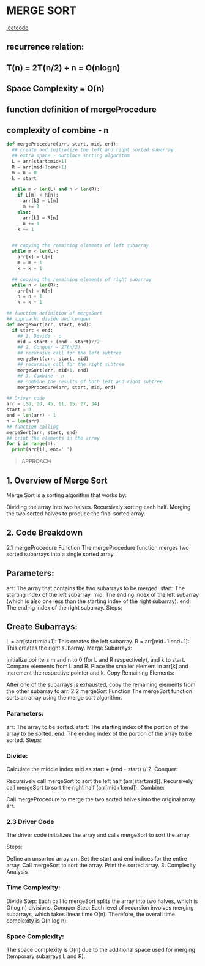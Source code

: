 # MERGE SORT

[leetcode]()



## recurrence relation:
## T(n) = 2T(n/2) + n = O(nlogn)
## Space Complexity = O(n)
## function definition of mergeProcedure
## complexity of combine - n
```python
def mergeProcedure(arr, start, mid, end):
  ## create and initialize the left and right sorted subarray
  ## extra space - outplace sorting algorithm
  L = arr[start:mid+1]
  R = arr[mid+1:end+1]
  m = n = 0
  k = start

  while m < len(L) and n < len(R):
    if L[m] < R[n]:
      arr[k] = L[m]
      m += 1
    else:
      arr[k] = R[n]
      n += 1
    k += 1


  ## copying the remaining elements of left subarray
  while m < len(L):
    arr[k] = L[m]
    m = m + 1
    k = k + 1

  ## copying the remaining elements of right subarray
  while n < len(R):
    arr[k] = R[n]
    n = n + 1
    k = k + 1

## function definition of mergeSort
## approach: divide and conquer
def mergeSort(arr, start, end):
  if start < end:
    ## 1. Divide - c
    mid = start + (end - start)//2
    ## 2. Conquer - 2T(n/2)
    ## recursive call for the left subtree
    mergeSort(arr, start, mid)
    ## recursive call for the right subtree
    mergeSort(arr, mid+1, end)
    ## 3. Combine - n
    ## combine the results of both left and right subtree
    mergeProcedure(arr, start, mid, end)

## Driver code
arr = [50, 20, 45, 11, 15, 27, 34]
start = 0
end = len(arr) - 1
n = len(arr)
## function calling
mergeSort(arr, start, end)
## print the elements in the array
for i in range(n):
  print(arr[i], end=' ')

  ```
> APPROACH
## 1. Overview of Merge Sort
Merge Sort is a sorting algorithm that works by:

Dividing the array into two halves.
Recursively sorting each half.
Merging the two sorted halves to produce the final sorted array.
## 2. Code Breakdown
2.1 mergeProcedure Function
The mergeProcedure function merges two sorted subarrays into a single sorted array.

## Parameters:

arr: The array that contains the two subarrays to be merged.
start: The starting index of the left subarray.
mid: The ending index of the left subarray (which is also one less than the starting index of the right subarray).
end: The ending index of the right subarray.
Steps:

## Create Subarrays:

L = arr[start:mid+1]: This creates the left subarray.
R = arr[mid+1:end+1]: This creates the right subarray.
Merge Subarrays:

 Initialize pointers m and n to 0 (for L and R respectively), and k to start.
Compare elements from L and R. Place the smaller element in arr[k] and increment the respective pointer and k.
Copy Remaining Elements:

After one of the subarrays is exhausted, copy the remaining elements from the other subarray to arr.
2.2 mergeSort Function
The mergeSort function sorts an array using the merge sort algorithm.

### Parameters:

arr: The array to be sorted.
start: The starting index of the portion of the array to be sorted.
end: The ending index of the portion of the array to be sorted.
Steps:

### Divide:

Calculate the middle index mid as start + (end - start) // 2.
Conquer:

Recursively call mergeSort to sort the left half (arr[start:mid]).
Recursively call mergeSort to sort the right half (arr[mid+1:end]).
Combine:

Call mergeProcedure to merge the two sorted halves into the original array arr.
### 2.3 Driver Code
The driver code initializes the array and calls mergeSort to sort the array.

Steps:

Define an unsorted array arr.
Set the start and end indices for the entire array.
Call mergeSort to sort the array.
Print the sorted array.
3. Complexity Analysis
### Time Complexity:

Divide Step: Each call to mergeSort splits the array into two halves, which is O(log n) divisions.
Conquer Step: Each level of recursion involves merging subarrays, which takes linear time O(n). Therefore, the overall time complexity is O(n log n).
### Space Complexity:

The space complexity is O(n) due to the additional space used for merging (temporary subarrays L and R).

